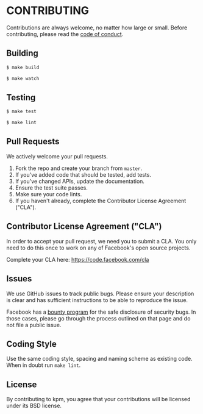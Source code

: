 # CONTRIBUTING

Contributions are always welcome, no matter how large or small. Before contributing,
please read the [code of conduct](CODE_OF_CONDUCT.md).

## Building

```sh
$ make build
```

```sh
$ make watch
```

## Testing

```sh
$ make test
```

```sh
$ make lint
```

## Pull Requests

We actively welcome your pull requests.

1. Fork the repo and create your branch from `master`.
2. If you've added code that should be tested, add tests.
3. If you've changed APIs, update the documentation.
4. Ensure the test suite passes.
5. Make sure your code lints.
6. If you haven't already, complete the Contributor License Agreement ("CLA").

## Contributor License Agreement ("CLA")

In order to accept your pull request, we need you to submit a CLA. You only need to do this
once to work on any of Facebook's open source projects.

Complete your CLA here: <https://code.facebook.com/cla>

## Issues

We use GitHub issues to track public bugs. Please ensure your description is clear and has
sufficient instructions to be able to reproduce the issue.

Facebook has a [bounty program](https://www.facebook.com/whitehat/) for the safe disclosure
of security bugs. In those cases, please go through the process outlined on that page and
do not file a public issue.

## Coding Style

Use the same coding style, spacing and naming scheme as existing code. When in doubt run
`make lint`.

## License

By contributing to kpm, you agree that your contributions will be licensed
under its BSD license.
